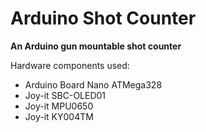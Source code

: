 # Arduino Shot Counter

**An Arduino gun mountable shot counter**

Hardware components used:
* Arduino Board Nano ATMega328
* Joy-it SBC-OLED01
* Joy-it MPU0650
* Joy-it KY004TM
